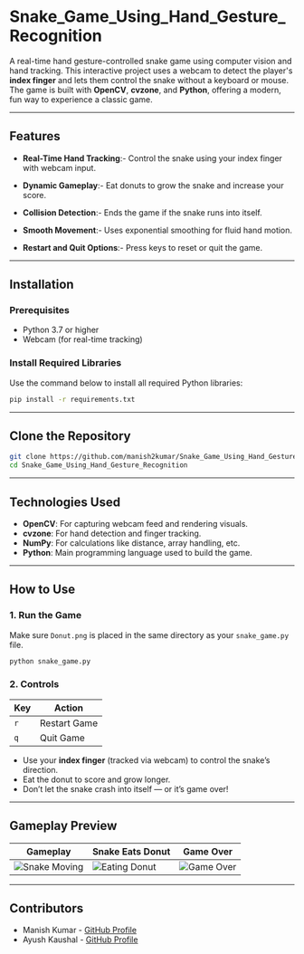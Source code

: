 # Snake_Game_Using_Hand_Gesture_Recognition

A real-time hand gesture-controlled snake game using computer vision and hand tracking. This interactive project uses a webcam to detect the player's **index finger** and lets them control the snake without a keyboard or mouse. The game is built with **OpenCV**, **cvzone**, and **Python**, offering a modern, fun way to experience a classic game.

---

## Features

- **Real-Time Hand Tracking**:- Control the snake using your index finger with webcam input.

- **Dynamic Gameplay**:- Eat donuts to grow the snake and increase your score.

- **Collision Detection**:- Ends the game if the snake runs into itself.

- **Smooth Movement**:- Uses exponential smoothing for fluid hand motion.

- **Restart and Quit Options**:- Press keys to reset or quit the game.

---

## Installation

### Prerequisites

- Python 3.7 or higher
- Webcam (for real-time tracking)

### Install Required Libraries

Use the command below to install all required Python libraries:

```bash
pip install -r requirements.txt
```

---

## Clone the Repository

```bash
git clone https://github.com/manish2kumar/Snake_Game_Using_Hand_Gesture_Recognition
cd Snake_Game_Using_Hand_Gesture_Recognition
```

---

## Technologies Used

- **OpenCV**: For capturing webcam feed and rendering visuals.
- **cvzone**: For hand detection and finger tracking.
- **NumPy**: For calculations like distance, array handling, etc.
- **Python**: Main programming language used to build the game.

---

## How to Use

### 1. Run the Game

Make sure `Donut.png` is placed in the same directory as your `snake_game.py` file.

```bash
python snake_game.py
```

### 2. Controls

| Key | Action       |
|-----|--------------|
| `r` | Restart Game |
| `q` | Quit Game    |

- Use your **index finger** (tracked via webcam) to control the snake’s direction.  
- Eat the donut to score and grow longer.  
- Don’t let the snake crash into itself — or it’s game over!

---

## Gameplay Preview

| Gameplay              | Snake Eats Donut        | Game Over               |
|-----------------------|-------------------------|-------------------------|
| ![Snake Moving](https://media3.giphy.com/media/v1.Y2lkPTc5MGI3NjExZ2hnYTNhbGlubmd3c3YydzR0MGpwc3d3em52aGNza3VjdjRzdHQxZiZlcD12MV9pbnRlcm5hbF9naWZfYnlfaWQmY3Q9Zw/7zYtI2HEGqVX8Zxah0/giphy.gif) | ![Eating Donut](https://media1.giphy.com/media/v1.Y2lkPTc5MGI3NjExc3drMjk1cjYzNnhpYjdlbGhweWYyMmptcjFzcWx2NGpyNDg1bzVzaSZlcD12MV9pbnRlcm5hbF9naWZfYnlfaWQmY3Q9Zw/WoLX9jnBXbR5yMGF2m/giphy.gif) | ![Game Over](https://media2.giphy.com/media/v1.Y2lkPTc5MGI3NjExd25vZ2VneXp3Ymo2Z3hoOGlnZzJoMHdrN3Z0eXp3aDltcmt2NXIzdCZlcD12MV9pbnRlcm5hbF9naWZfYnlfaWQmY3Q9Zw/Hqtw4vzrni8cU/giphy.gif) |



---

## Contributors
- Manish Kumar - [GitHub Profile](https://github.com/manish2kumar)
- Ayush Kaushal - [GitHub Profile]( https://github.com/Ayushkaushal13)

